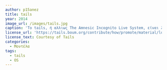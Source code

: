 ```yaml
---
author: p15anez
title: tails
year: 2014
image_url: /images/tails.jpg
caption: 'Το tails, ή αλλιως The Amnesic Incognito Live System, είναι λειτουργικό σύστημα βασισμένο στο debian, το οποίο έχει ως βασικό σκοπό τη διατήρηση της ιδιωτικότητας και της ανωνυμίας. Όλες οι εισερχόμενες και εξερχόμενες συνδέσεις του περνούν μέσα απο Tor, όπου μη ανώνυμες συνδέσεις απορρίπτονται. Το σύστημα μπορεί να εκκινηθεί μέσω live cd ή live usb, και δεν αφήνει ηλεκτρονικά ίχνη στο μηχάνημα στο οποίο χρησιμοποιείται, εκτός και αν θέλει ο χρήστης να αφήσει.  '
license_url: 'https://tails.boum.org/contribute/how/promote/material/logo/'
license_text: Courtesy of Tails
categories:
  - Μοντέλα 
tags:
  - tails
  - OS
---
```

